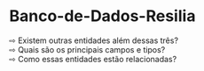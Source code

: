 # Banco-de-Dados-Resilia

⇨ Existem outras entidades além dessas três?  <br>
⇨ Quais são os principais campos e tipos?     <br>
⇨ Como essas entidades estão relacionadas?    <br>
